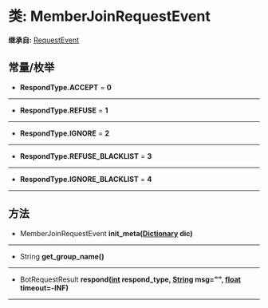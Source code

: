 # 类: MemberJoinRequestEvent  
  
**继承自:** [RequestEvent](https://docs.godotengine.org/en/latest/classes/class_requestevent.html)  
  
## 常量/枚举  
  
- **RespondType.ACCEPT** = **0**  
  
---  
  
- **RespondType.REFUSE** = **1**  
  
---  
  
- **RespondType.IGNORE** = **2**  
  
---  
  
- **RespondType.REFUSE_BLACKLIST** = **3**  
  
---  
  
- **RespondType.IGNORE_BLACKLIST** = **4**  
  
---  
  
## 方法 
  
- MemberJoinRequestEvent **init_meta([Dictionary](https://docs.godotengine.org/en/latest/classes/class_dictionary.html) dic)**  
  
---  
  
- String **get_group_name()**  
  
---  
  
- BotRequestResult **respond([int](https://docs.godotengine.org/en/latest/classes/class_int.html) respond_type, [String](https://docs.godotengine.org/en/latest/classes/class_string.html) msg="", [float](https://docs.godotengine.org/en/latest/classes/class_float.html) timeout=-INF)**  
  
---  
  

